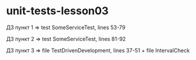# unit-tests-lesson03

ДЗ пункт 1 => test SomeServiceTest, lines 53-79

ДЗ пункт 2 => test SomeServiceTest, lines 81-92

ДЗ пункт 3 => file TestDrivenDevelopment, lines 37-51 + file IntervalCheck
